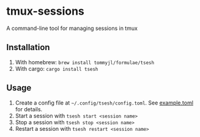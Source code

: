 # tmux-sessions

A command-line tool for managing sessions in tmux

## Installation

1. With homebrew: `brew install tommyjl/formulae/tsesh`
2. With cargo: `cargo install tsesh`

## Usage

1. Create a config file at `~/.config/tsesh/config.toml`. See [example.toml](./example.toml) for details.
2. Start a session with `tsesh start <session name>`
3. Stop a session with `tsesh stop <session name>`
4. Restart a session with `tsesh restart <session name>`
